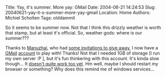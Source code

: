 Title: Yay, it's summer. More yay: GMail
Date: 2004-06-21 14:24:53
Slug: 20040621-yay-it-s-summer-more-yay-gmail
Location: Home
Authors: Michiel Scholten
Tags: olddammit

<p>So it seems to be summer now. Not that I think this drizzly weather is worth that stamp, but at least it's official. So, weather gods: where is our summer???</p>
<p>Thanks to <a href="http://www.manuzhai.nl/">Manuzhai</a>, who had <a href="http://www.manuzhai.nl/weblog/comments/gmail/">some invitations to give away</a>, I now have a <a href="http://gmail.google.com/">GMail</a> <a href="/images/screenies/sites/20040621_gmail_01.png">account</a> to play with! Thanks! Not that I needed 1GB of storage [I run my own server :P ], but it's fun thinkering with this account. It's kinda slow though... It <a href="/images/screenies/sites/20040621_gmail_02.png">doesn't quite work too yet</a>. Hm well, maybe I should restart my browser or something? Why does this remind me of windows services...</p>